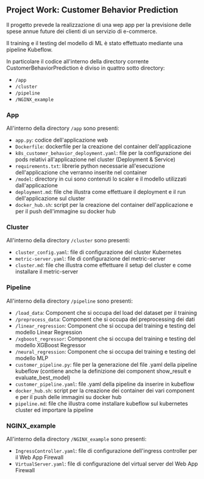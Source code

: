 <h2> Project Work: Customer Behavior Prediction</h2>

Il progetto prevede la realizzazione di una wep app per la previsione delle spese annue future dei clienti di un servizio di e-commerce.

Il training e il testing del modello di ML è stato effettuato mediante una pipeline Kubeflow.

In particolare il codice all'interno della directory corrente CustomerBehaviorPrediction è diviso in quattro sotto directory:

- `/app`
- `/cluster`
- `/pipeline`
- `/NGINX_example`

<h3> App </h3>

All'interno della directory `/app` sono presenti:

- `app.py`: codice dell'applicazione web 
- `Dockerfile`: dockerfile per la creazione del container dell'applicazione
- `k8s_customer_behavior_deployment.yaml`: file per la configurazione dei pods relativi all'applicazione nel cluster (Deployment & Service)
- `requirements.txt`: librerie python necessarie all'esecuzione dell'applicazione che verranno inserite nel container
- `/model`: directory in cui sono contenuti lo scaler e il modello utilizzati dall'applicazione
- `deployment.md`: file che illustra come effettuare il deployment e il run dell'applicazione sul cluster
- `docker_hub.sh`: script per la creazione del container dell'applicazione e per il push dell'immagine su docker hub

<h3> Cluster </h3>

All'interno della directory `/cluster` sono presenti:

- `cluster_config.yaml`: file di configurazione del cluster Kubernetes
- `metric-server.yaml`: file di configurazione del metric-server
- `cluster.md`: file che illustra come effettuare il setup del cluster e come installare il metric-server

<h3> Pipeline </h3>

All'interno della directory `/pipeline` sono presenti:

- `/load_data`: Component che si occupa del load del dataset per il training
- `/preprocess_data`: Component che si occupa del preprocessing dei dati
- `/linear_regression`: Component che si occupa del training e testing del modello Linear Regression
- `/xgboost_regressor`: Component che si occupa del training e testing del modello XGBoost Regressor
- `/neural_regression`: Component che si occupa del training e testing del modello MLP
- `customer_pipeline.py`: file per la generazione del file .yaml della pipeline kubeflow (contiene anche la definizione dei component show_result e evaluate_best_model)
- `customer_pipeline.yaml`: file .yaml della pipeline da inserire in kubeflow
- `docker_hub.sh`: script per la creazione dei container dei vari component e per il push delle immagini su docker hub
- `pipeline.md`: file che illustra come installare kubeflow sul kubernetes cluster ed importare la pipeline

<h3> NGINX_example </h3>

All'interno della directory `/NGINX_example` sono presenti:

- `IngressController.yaml`: file di configurazione dell'ingress controller per il Web App Firewall
- `VirtualServer.yaml`: file di configurazione del virtual server del Web App Firewall